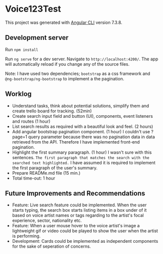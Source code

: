 # Voice123Test

This project was generated with [Angular CLI](https://github.com/angular/angular-cli) version 7.3.8.

## Development server

Run `npm install`

Run `ng serve` for a dev server. Navigate to `http://localhost:4200/`. The app will automatically reload if you change any of the source files.

Note: I have used two dependencies; `bootstrap` as a css framework and `@ng-bootstrap/ng-bootstrap` to implement a the pagination.

## Worklog

- Understand tasks, think about potential solutions, simplify them and create trello board for tracking. (52min)
- Create search input field and button (UI), components, event listeners and routes (1 hour)
- List search results as required with a beautiful look and feel. (2 hours)
- Add angular bootstrap pagination component. (1 hour)
  I couldn't use ?page=1 query parameter because there was no pagination data in data retrieved from the API. Therefore I have implemented front-end pagination.
- Highlight the first summary paragraph. (1 hour)
  I wasn't sure with this sentences. `The first paragraph that matches the search with the searched text highlighted.` I have assumed it is required to implement the first paragraph of the user's summary.
- Prepare READMe.md file (15 min.)
- Total time-out: 1 hour

## Future Improvements and Recommendations

- Feature: Live search feature could be implemented. When the user starts typing, the search box starts listing items in a box under of it based on voice artist names or tags regarding to the artist's focal experience, sector, nationality etc.
- Feature: When a user mouse hover to the voice artist's image a lightweight gif or video could be played to show the user when the artist is performing.
- Development: Cards could be implemented as independent components for the sake of seperation of concerns.
